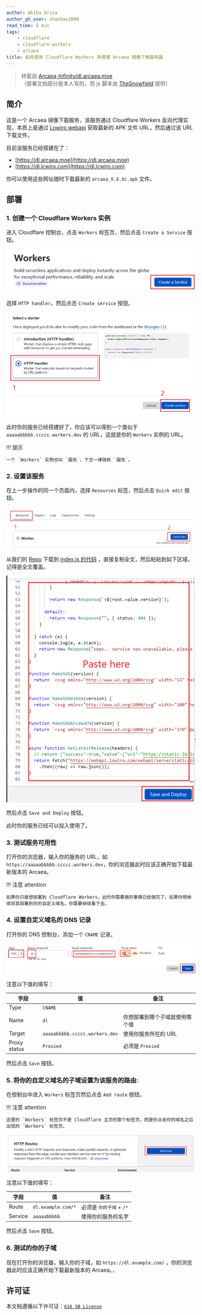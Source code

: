 ```yaml
---
author: Akiba Arisa
author_gh_user: zhanbao2000
read_time: 5 min
tags:
    - cloudflare
    - cloudflare-workers
    - arcaea
title: 如何使用 Cloudflare Workers 来搭建 Arcaea 镜像下载服务器
---
```


 > 转载自 [Arcaea-Infinity/dl.arcaea.moe](https://github.com/Arcaea-Infinity/dl.arcaea.moe/blob/main/usage.md) <br>（部署文档部分是本人写的，而 js 脚本由 [TheSnowfield](https://github.com/TheSnowfield) 提供）

## 简介

这是一个 Arcaea 镜像下载服务，该服务通过 Cloudflare Workers 反向代理实现，本质上是通过 [Lowiro webapi](https://webapi.lowiro.com/webapi/serve/static/bin/arcaea/apk) 获取最新的 APK 文件 URL，然后通过该 URL 下载文件。

目前该服务已经搭建在了：

 - [https://dl.arcaea.moe](https://dl.arcaea.moe)
 - [https://dl.lcwiro.com](https://dl.lcwiro.com)

你可以使用这些网址随时下载最新的 `arcaea_X.X.Xc.apk` 文件。

## 部署

### 1. 创建一个 Cloudflare Workers 实例

进入 Cloudflare 控制台，点击 `Workers` 标签页，然后点击 `Create a Service` 按钮。

![Create a Service](images/220409-cloudflare-workers-arcaea-update/Create-a-Service.png)

选择 `HTTP handler`，然后点击 `Create service` 按钮。

![HTTP handler](images/220409-cloudflare-workers-arcaea-update/HTTP-handler.png)

此时你的服务已经搭建好了，你应该可以得到一个类似于 `aaaaabbbbb.ccccc.workers.dev` 的 URL，这就是你的 `Workers` 实例的 URL。

!!! 提示

    一个 `Workers` 实例也叫 `服务`，下文一律简称 `服务`。

### 2. 设置该服务

在上一步操作的同一个页面内，选择 `Resources` 标签，然后点击 `Quick edit` 按钮。

![Quick edit](images/220409-cloudflare-workers-arcaea-update/Quick-edit.png)

从我们的 [Repo](https://github.com/Arcaea-Infinity/dl.arcaea.moe) 下载到 [index.js 的代码](https://github.com/Arcaea-Infinity/dl.arcaea.moe/blob/main/index.js) ，直接复制全文，然后粘贴到如下区域，记得是全文覆盖。

![paste code](images/220409-cloudflare-workers-arcaea-update/paste.png)

然后点击 `Save and Deploy` 按钮。

此时你的服务已经可以投入使用了。

### 3. 测试服务可用性

打开你的浏览器，输入你的服务的 URL，如 `https://aaaaabbbbb.ccccc.workers.dev`，你的浏览器此时应该正确开始下载最新版本的 Arcaea。

!!! 注意 attention

    如果你只是想部署到 Cloudflare Workers，此时你需要做的事情已经做完了。如果你想继续将其部署到你的自定义域名，你需要继续看下去。

### 4. 设置自定义域名的 DNS 记录

打开你的 DNS 控制台，添加一个 `CNAME` 记录。

![CNAME](images/220409-cloudflare-workers-arcaea-update/CNAME.png)

注意以下值的填写：

| 字段           | 值                              | 备注              |
|--------------|--------------------------------|-----------------|
| Type         | `CNAME`                        |                 |
| Name         | `dl`                           | 你想部署到哪个子域就使用哪个值 |
| Target       | `aaaaabbbbb.ccccc.workers.dev` | 使用你服务所在的 URL    |
| Proxy status | `Proxied`                      | 必须是 `Proxied`   |


然后点击 `Save` 按钮。

### 5. 将你的自定义域名的子域设置为该服务的路由:

在控制台中进入 `Workers` 标签页然后点击 `Add route` 按钮。

!!! 注意 attention

    这里的 `Workers` 标签页不是 Cloudflare 主页的那个标签页，而是你点击你的域名之后出现的 `Workers` 标签页。

![Add route](images/220409-cloudflare-workers-arcaea-update/Add-route.png)

注意以下值的填写：

| 字段      | 值                  | 备注                |
|---------|--------------------|-------------------|
| Route   | `dl.example.com/*` | 必须是 `你的子域` + `/*` |
| Service | `aaaaabbbbb`       | 使用你的服务的名字         |

然后点击 `Save` 按钮。

### 6. 测试的你的子域

现在打开你的浏览器，输入你的子域，如 `https://dl.example.com/` ，你的浏览器此时应该正确开始下载最新版本的 Arcaea。，

## 许可证

本文档遵循以下许可证：[`616 SB License`](https://github.com/Arcaea-Infinity/616SBLicense)

